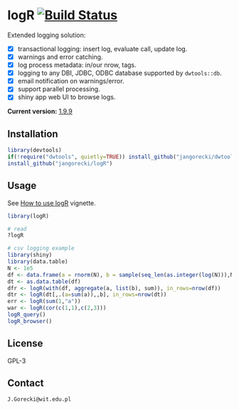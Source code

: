 # logR [![Build Status](https://travis-ci.org/jangorecki/logR.svg?branch=master)](https://travis-ci.org/jangorecki/logR)

Extended logging solution:

- [x] transactional logging: insert log, evaluate call, update log.
- [x] warnings and error catching.
- [x] log process metadata: in/our nrow, tags.
- [x] logging to any DBI, JDBC, ODBC database supported by `dwtools::db`.
- [x] email notification on warnings/error.
- [x] support parallel processing.
- [x] shiny app web UI to browse logs.

**Current version:** [1.9.9](NEWS.md)

## Installation

```r
library(devtools)
if(!require("dwtools", quietly=TRUE)) install_github("jangorecki/dwtools")
install_github("jangorecki/logR")
```

## Usage

See [How to use logR](https://rawgit.com/jangorecki/ed9a4d9f7dbc77229746/raw/cd44c0d2e396d18ff8c0b158f550b6ef7a744a5b/logR.html) vignette.

```r
library(logR)

# read
?logR

# csv logging example
library(shiny)
library(data.table)
N <- 1e5
df <- data.frame(a = rnorm(N), b = sample(seq_len(as.integer(log(N))),N,TRUE))
dt <- as.data.table(df)
dfr <- logR(with(df, aggregate(a, list(b), sum)), in_rows=nrow(df))
dtr <- logR(dt[,.(a=sum(a)),,b], in_rows=nrow(dt))
err <- logR(sum(1,"a"))
war <- logR(cor(c(1,1),c(2,3)))
logR_query()
logR_browser()
```

## License

GPL-3

## Contact

`J.Gorecki@wit.edu.pl`
